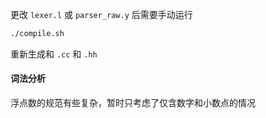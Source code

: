更改 `lexer.l` 或 `parser_raw.y` 后需要手动运行

````bash
./compile.sh
````

重新生成和 `.cc` 和  `.hh`



#### 词法分析

浮点数的规范有些复杂，暂时只考虑了仅含数字和小数点的情况

